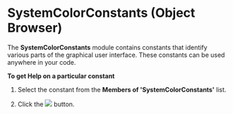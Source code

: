 
# SystemColorConstants (Object Browser)

The  **SystemColorConstants** module contains constants that identify various parts of the graphical user interface. These constants can be used anywhere in your code.

 **To get Help on a particular constant**




1. Select the constant from the  **Members of 'SystemColorConstants'** list.
    
2. Click the 
![](../images/but_help_ZA01201583.gif) button.
    

